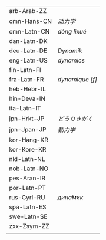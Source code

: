 | | |
|-|-|
| arb-Arab-ZZ |  |
| cmn-Hans-CN | _动力学_ |
| cmn-Latn-CN | _dòng lìxué_ |
| dan-Latn-DK |  |
| deu-Latn-DE | _Dynamik_ |
| eng-Latn-US | _dynamics_ |
| fin-Latn-FI |  |
| fra-Latn-FR | _dynamique [f]_ |
| heb-Hebr-IL |  |
| hin-Deva-IN |  |
| ita-Latn-IT |  |
| jpn-Hrkt-JP | _どうりきがく_ |
| jpn-Jpan-JP | _動力学_ |
| kor-Hang-KR |  |
| kor-Kore-KR |  |
| nld-Latn-NL |  |
| nob-Latn-NO |  |
| pes-Aran-IR |  |
| por-Latn-PT |  |
| rus-Cyrl-RU | _дина́мик_ |
| spa-Latn-ES |  |
| swe-Latn-SE |  |
| zxx-Zsym-ZZ |  |
|  |  |
